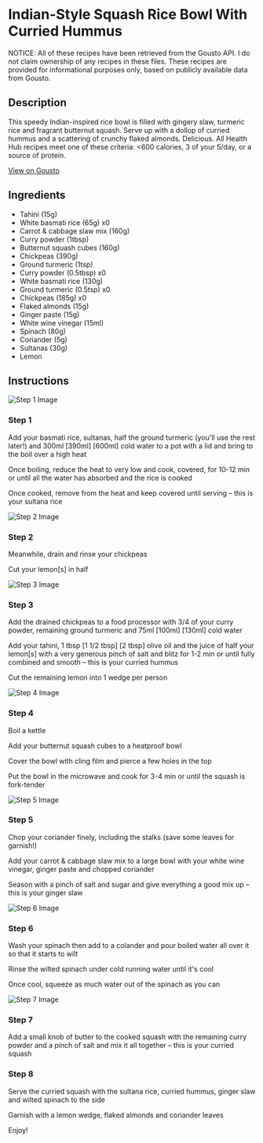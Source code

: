 # Indian-Style Squash Rice Bowl With Curried Hummus

NOTICE: All of these recipes have been retrieved from the Gousto API. I do not claim ownership of any recipes in these files. These recipes are provided for informational purposes only, based on publicly available data from Gousto.

## Description

This speedy Indian-inspired rice bowl is filled with gingery slaw, turmeric rice and fragrant butternut squash. Serve up with a dollop of curried hummus and a scattering of crunchy flaked almonds. Delicious. All Health Hub recipes meet one of these criteria: <600 calories, 3 of your 5/day, or a source of protein.


[View on Gousto](https://www.gousto.co.uk/recipes/cookbook/indian-style-squash-rice-bowl-with-curried-hummus)

## Ingredients

- Tahini (15g)
- White basmati rice (65g) x0
- Carrot & cabbage slaw mix (160g)
- Curry powder (1tbsp)
- Butternut squash cubes (160g)
- Chickpeas (390g)
- Ground turmeric (1tsp)
- Curry powder (0.5tbsp) x0
- White basmati rice (130g)
- Ground turmeric (0.5tsp) x0
- Chickpeas (185g) x0
- Flaked almonds (15g)
- Ginger paste (15g)
- White wine vinegar (15ml)
- Spinach (80g)
- Coriander (5g)
- Sultanas (30g)
- Lemon

## Instructions

![Step 1 Image](https://production-media.gousto.co.uk/cms/recipe-step-image/step-1-1687517890987-x200.jpg)

### Step 1

Add your basmati rice, sultanas, half the ground turmeric (you'll use the rest later!) and 300ml <span class="text-purple">[390ml]</span> <span class="text-danger">[600ml]</span> cold water to a pot with a lid and bring to the boil over a high heat

Once boiling, reduce the heat to very low and cook, covered, for 10-12 min or until all the water has absorbed and the rice is cooked

Once cooked, remove from the heat and keep covered until serving – this is your sultana rice

![Step 2 Image](https://production-media.gousto.co.uk/cms/recipe-step-image/step-2-1687517895444-x200.jpg)

### Step 2

Meanwhile, drain and rinse your chickpeas

Cut your lemon[s] in half

![Step 3 Image](https://production-media.gousto.co.uk/cms/recipe-step-image/step-3-1687517898635-x200.jpg)

### Step 3

Add the drained chickpeas to a food processor with 3/4 of your curry powder, remaining ground turmeric and 75ml <span class="text-purple">[100ml]</span> <span class="text-danger">[130ml]</span> cold water

Add your tahini, 1 tbsp <span class="text-purple">[1 1/2 tbsp]</span> <span class="text-danger">[2 tbsp]</span> olive oil and the juice of half your<span class="text-danger"> </span>lemon[s] with a very generous pinch of salt and blitz for 1-2 min or until fully combined and smooth – this is your curried hummus

Cut the remaining lemon into 1 wedge per person

![Step 4 Image](https://production-media.gousto.co.uk/cms/recipe-step-image/step-4-1687517902357-x200.jpg)

### Step 4

Boil a kettle

Add your butternut squash cubes to a heatproof bowl

Cover the bowl with cling film and pierce a few holes in the top

Put the bowl in the microwave and cook for 3-4 min or until the squash is fork-tender

![Step 5 Image](https://production-media.gousto.co.uk/cms/recipe-step-image/step-5-1687517906151-x200.jpg)

### Step 5

Chop your coriander finely, including the stalks (save some leaves for garnish!)

Add your carrot & cabbage slaw mix to a large bowl with your white wine vinegar, ginger paste and chopped coriander

Season with a pinch of salt and sugar and give everything a good mix up – this is your ginger slaw

![Step 6 Image](https://production-media.gousto.co.uk/cms/recipe-step-image/step-6-1687517909510-x200.jpg)

### Step 6

Wash your spinach then add to a colander and pour boiled water all over it so that it starts to wilt

Rinse the wilted spinach under cold running water until it's cool

Once cool, squeeze as much water out of the spinach as you can

![Step 7 Image](https://production-media.gousto.co.uk/cms/recipe-step-image/step-7-1687517913551-x200.jpg)

### Step 7

Add a small knob of butter to the cooked squash with the remaining curry powder and a pinch of salt and mix it all together – this is your curried squash

### Step 8

Serve the curried squash with the sultana rice, curried hummus, ginger slaw and wilted spinach to the side

Garnish with a lemon wedge, flaked almonds and coriander leaves

Enjoy!

